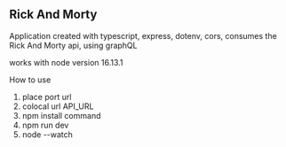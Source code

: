 
## Rick And Morty

Application created with typescript, express, dotenv, cors, consumes the Rick And Morty api, using graphQL

works with node version
16.13.1

How to use
1. place port url
2. colocal url API_URL
3. npm install command
4. npm run dev
5. node --watch